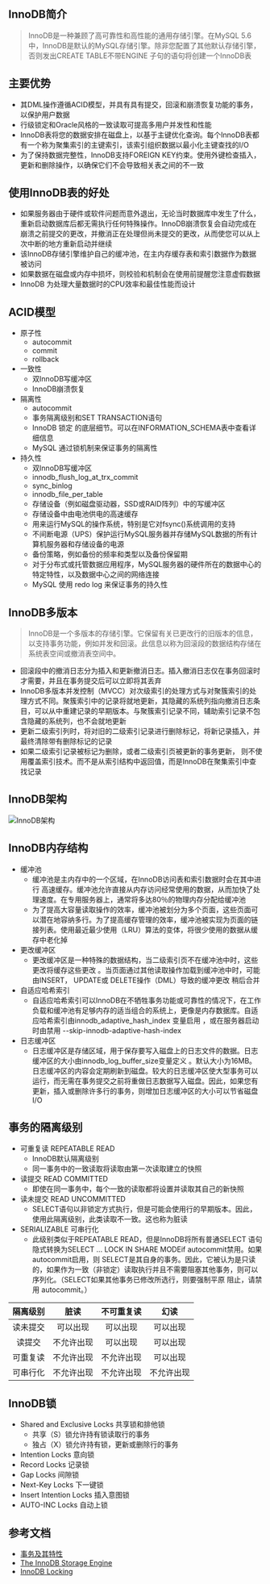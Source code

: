 ## InnoDB简介
> InnoDB是一种兼顾了高可靠性和高性能的通用存储引擎。在MySQL 5.6中，InnoDB是默认的MySQL存储引擎。除非您配置了其他默认存储引擎，否则发出CREATE TABLE不带ENGINE 子句的语句将创建一个InnoDB表

## 主要优势
* 其DML操作遵循ACID模型，并具有具有提交，回滚和崩溃恢复功能的事务，以保护用户数据
* 行级锁定和Oracle风格的一致读取可提高多用户并发性和性能
* InnoDB表将您的数据安排在磁盘上，以基于主键优化查询。每个InnoDB表都有一个称为聚集索引的主键索引，该索引组织数据以最小化主键查找的I/O
* 为了保持数据完整性，InnoDB支持FOREIGN KEY约束。使用外键检查插入，更新和删除操作，以确保它们不会导致相关表之间的不一致

## 使用InnoDB表的好处
* 如果服务器由于硬件或软件问题而意外退出，无论当时数据库中发生了什么，重新启动数据库后都无需执行任何特殊操作。InnoDB崩溃恢复会自动完成在崩溃之前提交的更改，并撤消正在处理但尚未提交的更改，从而使您可以从上次中断的地方重新启动并继续
* 该InnoDB存储引擎维护自己的缓冲池，在主内存缓存表和索引数据作为数据被访问
* 如果数据在磁盘或内存中损坏，则校验和机制会在使用前提醒您注意虚假数据
* InnoDB 为处理大量数据时的CPU效率和最佳性能而设计

## ACID模型
* 原子性
  * autocommit
  * commit
  * rollback
* 一致性
  * 双InnoDB写缓冲区
  * InnoDB崩溃恢复 
* 隔离性
  * autocommit
  * 事务隔离级别和SET TRANSACTION语句
  * InnoDB 锁定 的底层细节。可以在INFORMATION_SCHEMA表中查看详细信息 
  * MySQL 通过锁机制来保证事务的隔离性
* 持久性
  * 双InnoDB写缓冲区
  *  innodb_flush_log_at_trx_commit
  *  sync_binlog
  *  innodb_file_per_table
  *  存储设备（例如磁盘驱动器，SSD或RAID阵列）中的写缓冲区
  *  存储设备中由电池供电的高速缓存
  *  用来运行MySQL的操作系统，特别是它对fsync()系统调用的支持
  *  不间断电源（UPS）保护运行MySQL服务器并存储MySQL数据的所有计算机服务器和存储设备的电源
  *  备份策略，例如备份的频率和类型以及备份保留期
  *  对于分布式或托管数据应用程序，MySQL服务器的硬件所在的数据中心的特定特性，以及数据中心之间的网络连接
  *  MySQL 使用 redo log 来保证事务的持久性

## InnoDB多版本
> InnoDB是一个多版本的存储引擎。它保留有关已更改行的旧版本的信息，以支持事务功能，例如并发和回滚。此信息以称为回滚段的数据结构存储在系统表空间或撤消表空间中。
* 回滚段中的撤消日志分为插入和更新撤消日志。插入撤消日志仅在事务回滚时才需要，并且在事务提交后可以立即将其丢弃
* InnoDB多版本并发控制（MVCC）对次级索引的处理方式与对聚簇索引的处理方式不同。聚簇索引中的记录将就地更新，其隐藏的系统列指向撤消日志条目，可以从中重建记录的早期版本。与聚簇索引记录不同，辅助索引记录不包含隐藏的系统列，也不会就地更新
* 更新二级索引列时，将对旧的二级索引记录进行删除标记，将新记录插入，并最终清除带有删除标记的记录
* 如果二级索引记录被标记为删除，或者二级索引页被更新的事务更新， 则不使用覆盖索引技术。而不是从索引结构中返回值，而是InnoDB在聚集索引中查找记录

## InnoDB架构
![InnoDB架构](https://dev.mysql.com/doc/refman/5.6/en/images/innodb-architecture.png)

## InnoDB内存结构
* 缓冲池
  * 缓冲池是主内存中的一个区域，在InnoDB访问表和索引数据时会在其中进行 高速缓存。缓冲池允许直接从内存访问经常使用的数据，从而加快了处理速度。在专用服务器上，通常将多达80％的物理内存分配给缓冲池
  * 为了提高大容量读取操作的效率，缓冲池被划分为多个页面，这些页面可以潜在地容纳多行。为了提高缓存管理的效率，缓冲池被实现为页面的链接列表。使用最近最少使用（LRU）算法的变体，将很少使用的数据从缓存中老化掉
* 更改缓冲区
   * 更改缓冲区是一种特殊的数据结构，当二级索引页不在缓冲池中时，这些 更改将缓存这些更改 。当页面通过其他读取操作加载到缓冲池中时，可能由INSERT， UPDATE或 DELETE操作（DML）导致的缓冲更改 稍后合并
* 自适应哈希索引
  * 自适应哈希索引可以InnoDB在不牺牲事务功能或可靠性的情况下，在工作负载和缓冲池有足够内存的适当组合的系统上，更像是内存数据库。自适应哈希索引由innodb_adaptive_hash_index 变量启用 ，或在服务器启动时由禁用 --skip-innodb-adaptive-hash-index
* 日志缓冲区
  * 日志缓冲区是存储区域，用于保存要写入磁盘上的日志文件的数据。日志缓冲区的大小由innodb_log_buffer_size变量定义 。默认大小为16MB。日志缓冲区的内容会定期刷新到磁盘。较大的日志缓冲区使大型事务可以运行，而无需在事务提交之前将重做日志数据写入磁盘。因此，如果您有更新，插入或删除许多行的事务，则增加日志缓冲区的大小可以节省磁盘I/O

## 事务的隔离级别
* 可重复读 REPEATABLE READ
  * InnoDB默认隔离级别 
  *  同一事务中的一致读取将读取由第一次读取建立的快照
* 读提交 READ COMMITTED
  * 即使在同一事务中，每个一致的读取都将设置并读取其自己的新快照
* 读未提交 READ UNCOMMITTED
  * SELECT语句以非锁定方式执行，但是可能会使用行的早期版本。因此，使用此隔离级别，此类读取不一致。这也称为脏读 
* SERIALIZABLE 可串行化
  *  此级别类似于REPEATABLE READ，但是InnoDB将所有普通SELECT 语句隐式转换为SELECT ... LOCK IN SHARE MODEif autocommit禁用。如果 autocommit启用，则 SELECT是其自身的事务。因此，它被认为是只读的，如果作为一致（非锁定）读取执行并且不需要阻塞其他事务，则可以序列化。（SELECT如果其他事务已修改所选行，则要强制平原 阻止，请禁用 autocommit。）

| 隔离级别 | 脏读 |不可重复读|幻读|
| :----:| :----: |:----: |:----: |
| 读未提交| 可以出现 |可以出现 | 可以出现 |
| 读提交| 不允许出现 |可以出现 | 可以出现 |
| 可重复读| 不允许出现 |不允许出现 | 可以出现 |
| 可串行化| 不允许出现 |不允许出现 | 不允许出现 |

## InnoDB锁
* Shared and Exclusive Locks 共享锁和排他锁
  * 共享（S）锁允许持有锁读取行的事务
  * 独占（X）锁允许持有锁，更新或删除行的事务
* Intention Locks 意向锁
* Record Locks 记录锁
* Gap Locks 间隙锁
* Next-Key Locks 下一键锁
* Insert Intention Locks 插入意图锁
* AUTO-INC Locks 自动上锁

## 参考文档
* [事务及其特性](https://developer.ibm.com/zh/technologies/databases/articles/os-mysql-transaction-isolation-levels-and-locks/)
* [The InnoDB Storage Engine](https://dev.mysql.com/doc/refman/5.6/en/innodb-storage-engine.html)
* [InnoDB Locking](https://dev.mysql.com/doc/refman/5.6/en/innodb-locking.html)
